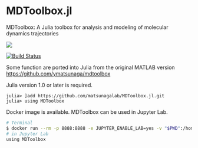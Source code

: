 # MDToolbox.jl
MDToolbox: A Julia toolbox for analysis and modeling of molecular dynamics trajectories

<!-- [![](https://img.shields.io/badge/docs-stable-blue.svg)](https://www.bio.ics.saitama-u.ac.jp/MDToolbox.jl/stable/) -->
[![](https://img.shields.io/badge/docs-dev-blue.svg)](https://www.bio.ics.saitama-u.ac.jp/MDToolbox.jl/dev/)

[![Build Status](https://travis-ci.org/ymatsunaga/MDToolbox.jl.svg?branch=master)](https://travis-ci.org/ymatsunaga/MDToolbox.jl)

Some function are ported into Julia from the original MATLAB version https://github.com/ymatsunaga/mdtoolbox

Julia version 1.0 or later is required. 
```
julia> ]add https://github.com/matsunagalab/MDToolbox.jl.git
julia> using MDToolbox
```

Docker image is available. MDToolbox can be used in Jupyter Lab.
```bash
# Terminal
$ docker run --rm -p 8888:8888 -e JUPYTER_ENABLE_LAB=yes -v "$PWD":/home/jovyan/work ymatsunaga/mdtoolbox.jl
# in Jupyter Lab
using MDToolbox

```

